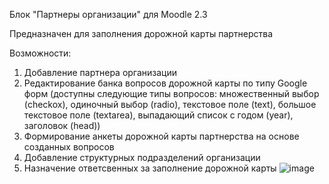 Блок "Партнеры организации" для Moodle 2.3

Предназначен для заполнения дорожной карты партнерства 

Возможности: 
1. Добавление партнера организации
2. Редактирование банка вопросов дорожной карты по типу Google форм (доступны следующие типы вопросов: множественный выбор (checkox), одиночный выбор (radio), текстовое поле (text), большое текстовое поле (textarea), выпадающий список с годом (year), заголовок (head))
3. Формирование анкеты дорожной карты партнерства на основе созданных вопросов
4. Добавление структурных подразделений организации
5. Назначение ответсвенных за заполнение дорожной карты
![image](https://github.com/user-attachments/assets/d478b4ed-7b1e-4fd0-ba20-0e3d55bb8aee)
   
